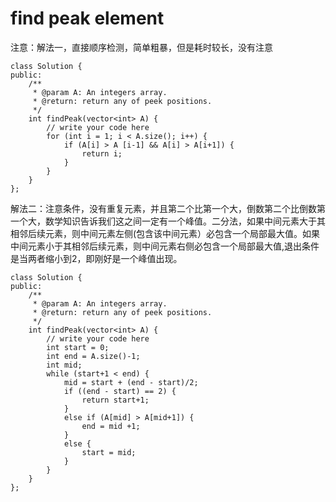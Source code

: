 # find peak element

注意：解法一，直接顺序检测，简单粗暴，但是耗时较长，没有注意


	class Solution {
	public:
	    /**
	     * @param A: An integers array.
	     * @return: return any of peek positions.
	     */
	    int findPeak(vector<int> A) {
	        // write your code here
	        for (int i = 1; i < A.size(); i++) {
	            if (A[i] > A [i-1] && A[i] > A[i+1]) {
	                return i;
	            }
	        }
	    }
	};

解法二：注意条件，没有重复元素，并且第二个比第一个大，倒数第二个比倒数第一个大，数学知识告诉我们这之间一定有一个峰值。二分法，如果中间元素大于其相邻后续元素，则中间元素左侧(包含该中间元素）必包含一个局部最大值。如果中间元素小于其相邻后续元素，则中间元素右侧必包含一个局部最大值,退出条件是当两者缩小到2，即刚好是一个峰值出现。

	class Solution {
	public:
	    /**
	     * @param A: An integers array.
	     * @return: return any of peek positions.
	     */
	    int findPeak(vector<int> A) {
	        // write your code here
	        int start = 0;
	        int end = A.size()-1;
	        int mid;
	        while (start+1 < end) {
	            mid = start + (end - start)/2;
	            if ((end - start) == 2) {
	                return start+1;
	            }
	            else if (A[mid] > A[mid+1]) {
	                end = mid +1;
	            }
	            else {
	                start = mid;
	            }
	        }
	    }
	};




